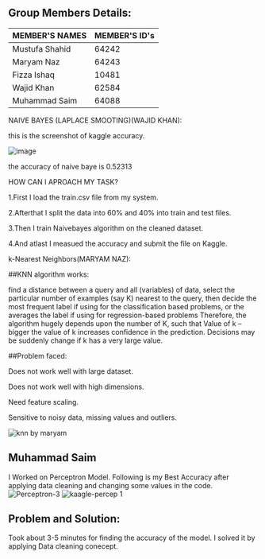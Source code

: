 ## Group Members Details: 

| MEMBER'S NAMES | MEMBER'S ID's |
| --------------- | --------------- |
| Mustufa Shahid | 64242 | 
| Maryam Naz | 64243 |
| Fizza Ishaq | 10481 | 
| Wajid Khan | 62584 | 
| Muhammad Saim | 64088 | 


NAIVE BAYES (LAPLACE SMOOTING)(WAJID KHAN):

this is the screenshot of kaggle accuracy.

![image](https://user-images.githubusercontent.com/64194854/169699843-2d55ca62-049c-4a38-aca7-5d71ef9ac416.png)

the accuracy of naive baye is 0.52313

HOW CAN I APROACH MY TASK?

1.First I  load the train.csv file from my system.

2.Afterthat I split the data into 60% and 40% into train and test files.

3.Then I train Naivebayes algorithm on the cleaned dataset.

4.And atlast I measued the accuracy and submit the file on Kaggle.

 k-Nearest Neighbors(MARYAM NAZ):
 
 ##KNN algorithm works:

find a distance between a query and all (variables) of data, select the particular number of examples (say K) nearest to the query, then decide 
the most frequent label if using for the classification based problems,  or
the averages the label if using for regression-based problems Therefore, the algorithm hugely depends upon the number of K, such that
Value of k – bigger the value of k increases confidence in the prediction. 
Decisions may be suddenly change  if k has a very large value.

##Problem faced:

Does not work well with large dataset.

Does not work well with high dimensions.

Need feature scaling.

Sensitive to noisy data, missing values and outliers.

![knn by maryam](https://user-images.githubusercontent.com/74488616/169798177-62222b82-9645-4c78-aac2-d94c42d006ef.PNG)



## Muhammad Saim
I Worked on Perceptron Model. Following is my Best Accuracy after applying data cleaning and changing some values in the code.
![Perceptron-3](https://user-images.githubusercontent.com/61631114/169801169-cb1e9667-bfdf-4e40-a630-5d3241149c46.PNG)
![kaagle-percep 1](https://user-images.githubusercontent.com/61631114/169801212-770eb0e1-dc99-422a-93c0-f16935fd88ed.PNG)

## Problem and Solution:
Took about 3-5 minutes for finding the accuracy of the model. I solved it by applying Data cleaning conecept.
